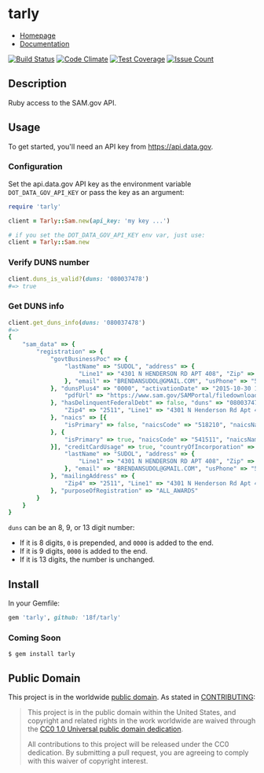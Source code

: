 # tarly

* [Homepage](https://rubygems.org/gems/tarly)
* [Documentation](http://rubydoc.info/gems/tarly/frames)

[![Build Status](https://travis-ci.org/18F/tarly.svg)](https://travis-ci.org/18F/tarly)
[![Code Climate](https://codeclimate.com/github/18F/tarly/badges/gpa.svg)](https://codeclimate.com/github/18F/tarly)
[![Test Coverage](https://codeclimate.com/github/18F/tarly/badges/coverage.svg)](https://codeclimate.com/github/18F/tarly/coverage)
[![Issue Count](https://codeclimate.com/github/18F/tarly/badges/issue_count.svg)](https://codeclimate.com/github/18F/tarly)

## Description

Ruby access to the SAM.gov API.

## Usage

To get started, you'll need an API key from https://api.data.gov.

### Configuration

Set the api.data.gov API key as the environment variable `DOT_DATA_GOV_API_KEY` or pass the key as an argument:

```ruby
require 'tarly'

client = Tarly::Sam.new(api_key: 'my key ...')

# if you set the DOT_DATA_GOV_API_KEY env var, just use:
client = Tarly::Sam.new
```

### Verify DUNS number

```ruby
client.duns_is_valid?(duns: '080037478')
#=> true
```

### Get DUNS info

```ruby
client.get_duns_info(duns: '080037478')
#=>
{
    "sam_data" => {
        "registration" => {
            "govtBusinessPoc" => {
                "lastName" => "SUDOL", "address" => {
                    "Line1" => "4301 N HENDERSON RD APT 408", "Zip" => "22203", "Country" => "USA", "City" => "Arlington", "stateorProvince" => "VA"
                }, "email" => "BRENDANSUDOL@GMAIL.COM", "usPhone" => "5404218332", "firstName" => "BRENDAN"
            }, "dunsPlus4" => "0000", "activationDate" => "2015-10-30 11:42:30.0", "fiscalYearEndCloseDate" => "12/31", "businessTypes" => ["VW", "2X", "27"], "registrationDate" => "2015-10-28 00:00:00.0", "certificationsURL" => {
                "pdfUrl" => "https://www.sam.gov/SAMPortal/filedownload?reportType=1&orgId=%2BFCe4Gq91w3LPzmIapO9KekwldCbu7D2ee%2FlxnUkqFvrQwe3OD%2FJSpI%2FuXW0rrpz&pitId=clfEJcL40D6baXhmKE8hVFZPHUDQegjQvNgn4YGfaL%2Fzh6O%2B%2FUJYaSJJ0dKFPFhm&requestId=Xzq5jdsGDkiXPF4"
            }, "hasDelinquentFederalDebt" => false, "duns" => "080037478", "cage" => "7H1Y7", "hasKnownExclusion" => false, "publicDisplay" => true, "expirationDate" => "2016-10-27 10:53:02.0", "status" => "ACTIVE", "corporateStructureCode" => "2J", "stateOfIncorporation" => "VA", "corporateStructureName" => "Sole Proprietorship", "legalBusinessName" => "Sudol, Brendan", "congressionalDistrict" => "VA 08", "businessStartDate" => "2015-10-28", "statusMessage" => "Active", "lastUpdateDate" => "2015-11-02 17:36:23.0", "submissionDate" => "2015-10-28 10:53:02.0", "samAddress" => {
                "Zip4" => "2511", "Line1" => "4301 N Henderson Rd Apt 408", "Zip" => "22203", "Country" => "USA", "City" => "Arlington", "stateorProvince" => "VA"
            }, "naics" => [{
                "isPrimary" => false, "naicsCode" => "518210", "naicsName" => "DATA PROCESSING, HOSTING, AND RELATED SERVICES"
            }, {
                "isPrimary" => true, "naicsCode" => "541511", "naicsName" => "CUSTOM COMPUTER PROGRAMMING SERVICES"
            }], "creditCardUsage" => true, "countryOfIncorporation" => "USA", "electronicBusinessPoc" => {
                "lastName" => "SUDOL", "address" => {
                    "Line1" => "4301 N HENDERSON RD APT 408", "Zip" => "22203", "Country" => "USA", "City" => "Arlington", "stateorProvince" => "VA"
                }, "email" => "BRENDANSUDOL@GMAIL.COM", "usPhone" => "5404218332", "firstName" => "BRENDAN"
            }, "mailingAddress" => {
                "Zip4" => "2511", "Line1" => "4301 N Henderson Rd Apt 408", "Zip" => "22203", "Country" => "USA", "City" => "Arlington", "stateorProvince" => "VA"
            }, "purposeOfRegistration" => "ALL_AWARDS"
        }
    }
}
```

`duns` can be an 8, 9, or 13 digit number:

- If it is 8 digits, `0` is prepended, and `0000` is added to the end.
- If it is 9 digits, `0000` is added to the end.
- If it is 13 digits, the number is unchanged.

## Install

In your Gemfile:

```ruby
gem 'tarly', github: '18f/tarly'
```

### Coming Soon

```
$ gem install tarly
```

## Public Domain

This project is in the worldwide [public domain](LICENSE.md). As stated in [CONTRIBUTING](CONTRIBUTING.md):

> This project is in the public domain within the United States, and copyright and related rights in the work worldwide are waived through the [CC0 1.0 Universal public domain dedication](https://creativecommons.org/publicdomain/zero/1.0/).
>
> All contributions to this project will be released under the CC0 dedication. By submitting a pull request, you are agreeing to comply with this waiver of copyright interest.
